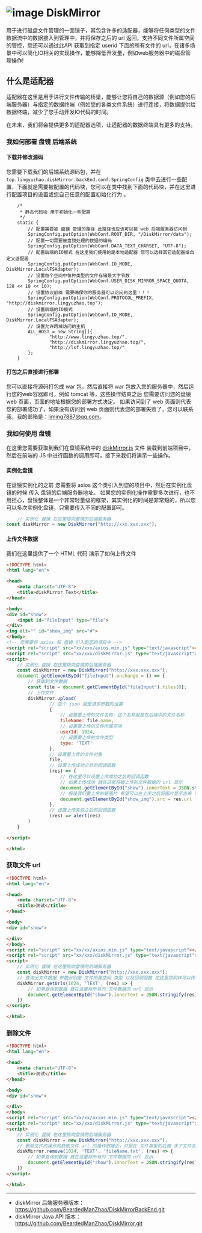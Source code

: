 # ![image](https://github.com/BeardedManZhao/DiskMirror/assets/113756063/b8a15b22-5ca0-4552-aab2-7131c63dc727) DiskMirror

用于进行磁盘文件管理的一面镜子，其包含许多的适配器，能够将任何类型的文件数据流中的数据接入到管理中，并将保存之后的 url 返回，支持不同文件所属空间的管控，您还可以通过此API 获取到指定 userid 下面的所有文件的
url，在诸多场景中可以简化IO相关的实现操作，能够降低开发量，例如web服务器中的磁盘管理操作!

## 什么是适配器

适配器在这里是用于进行文件传输的桥梁，能够让您将自己的数据源（例如您的后端服务器）与指定的数据终端（例如您的各类文件系统）进行连接，将数据提供给数据终端，减少了您手动开发IO代码的时间。

在未来，我们将会提供更多的适配器选项，让适配器的数据终端具有更多的支持。

### 我如何部署 盘镜 后端系统

#### 下载并修改源码

您需要下载我们的后端系统源码包，并在 `top.lingyuzhao.diskMirror.backEnd.conf.SpringConfig`
类中去进行一些配置，下面就是需要被配置的代码块，您可以在类中找到下面的代码块，并在这里进行配置项目的设置或您自己任意的配置初始化行为 。

```
    /*
     * 静态代码块 用于初始化一些配置
     */
    static {
        // 配置需要被 盘镜 管理的路径 此路径也应该可以被 web 后端服务器访问到
        SpringConfig.putOption(WebConf.ROOT_DIR, "/DiskMirror/data");
        // 配置一切需要被盘镜处理的数据的编码
        SpringConfig.putOption(WebConf.DATA_TEXT_CHARSET, "UTF-8");
        // 配置后端的IO模式 在这里我们使用的是本地适配器 您可以选择其它适配器或自定义适配器
        SpringConfig.putOption(WebConf.IO_MODE, DiskMirror.LocalFSAdapter);
        // 设置每个空间中每种类型的文件存储最大字节数
        SpringConfig.putOption(WebConf.USER_DISK_MIRROR_SPACE_QUOTA, 128 << 10 << 10);
        // 设置协议前缀 需要确保你的服务器可以访问到这里！！！
        SpringConfig.putOption(WebConf.PROTOCOL_PREFIX, "http://diskmirror.lingyuzhao.top");
        // 设置后端的IO模式
        SpringConfig.putOption(WebConf.IO_MODE, DiskMirror.LocalFSAdapter);
        // 设置允许跨域访问的主机
        ALL_HOST = new String[]{
                "http://www.lingyuzhao.top/",
                "http://diskmirror.lingyuzhao.top/",
                "http://lsf.lingyuzhao.top/"
        };
    }
```

#### 打包之后直接进行部署

您可以直接将源码打包成 war 包，然后直接将 war 包放入您的服务器中，然后运行您的web容器即可，例如 tomcat 等，这些操作结束之后 您需要访问您的盘镜 web 页面，页面的地址根据您的部署方式决定。 如果访问到了 web
页面则代表您的部署成功了，如果没有访问到 web 页面则代表您的部署失败了，您可以联系我，我的邮箱是：liming7887@qq.com。

### 我如何使用 盘镜

在这里您需要获取到我们在盘镜系统中的 [diskMirror.js](https://github.com/BeardedManZhao/DiskMirrorBackEnd/blob/main/web/js/diskMirror.js)
文件 装载到前端项目中，然后在前端的 JS 中进行函数的调用即可，接下来我们将演示一些操作。

#### 实例化盘镜

在盘镜实例化的之前 您需要将 axios 这个类引入到您的项目中，然后在实例化盘镜的时候 传入 盘镜的后端服务器地址。
如果您的实例化操作需要多次进行，也不用担心，盘镜整体是一个非常轻量级的框架，其实例化的时间是非常短的，所以您可以多次实例化盘镜，只需要传入不同的配置即可。

```js
    // 实例化 盘镜 在这里指向盘镜的后端服务器
const diskMirror = new DiskMirror("http://xxx.xxx.xxx");
```

#### 上传文件数据

我们在这里提供了一个 HTML 代码 演示了如何上传文件

```html
<!DOCTYPE html>
<html lang="en">

<head>
    <meta charset="UTF-8">
    <title>diskMirror Text</title>
</head>

<body>
<div id="show">
    <input id="fileInput" type="file">
</div>
<img alt="" id="show_img" src="#">
</body>
<!-- 您需要将 axios 和 盘镜 引入到您的项目中 -->
<script rel="script" src="xx/xxx/axios.min.js" type="text/javascript"></script>
<script rel="script" src="xx/xxx/diskMirror.js" type="text/javascript"></script>
<script>
    // 实例化 盘镜 在这里指向盘镜的后端服务器
    const diskMirror = new DiskMirror("http://xxx.xxx.xxx");
    document.getElementById("fileInput").onchange = () => {
        // 获取到文件数据
        const file = document.getElementById("fileInput").files[0];
        // 上传文件
        diskMirror.upload(
                // 这个 json 就是请求参数的设置
                {
                    // 设置要上传的文件名称，这个名称就是在后端中的文件名称
                    fileName: file.name,
                    // 设置要上传的文件所属空间
                    userId: 1024,
                    // 设置要上传的文件类型
                    type: 'TEXT'
                },
                // 设置要上传的文件对象
                file,
                // 设置上传成功之后的回调函数
                (res) => {
                    // 在这里可以设置上传成功之后的回调函数
                    // 如果上传成功 就在这里将被上传的文件数据的 url 显示
                    document.getElementById("show").innerText = JSON.stringify(res);
                    // 假设我们要上传的是图片 希望可以在上传之后将图片显示出来 可以在这里接收返回的 url
                    document.getElementById("show_img").src = res.url
                },
                // 设置上传失败之后的回调函数
                (res) => alert(res)
        )
    }

</script>

</html>
```

### 获取文件 url

```html
<!DOCTYPE html>
<html lang="en">

<head>
    <meta charset="UTF-8">
    <title>测试</title>
</head>

<body>
<div id="show">

</div>
</body>
<script rel="script" src="xx/xx/axios.min.js" type="text/javascript"></script>
<script rel="script" src="xx/xxx/diskMirror.js" type="text/javascript"></script>
<script>
    // 实例化 盘镜 在这里指向盘镜的后端服务器
    const diskMirror = new DiskMirror("http://xxx.xxx.xxx");
    // 查询出文件数据 参数分别是 文件所属空间 类型 以及回调函数 在这里您同样可以传递两个回调，第一个是成功之后的回调，第二个是失败之后的回调，在这里我们只传递了一个函数 这是为了方便观察代码
    diskMirror.getUrls(1024, 'TEXT', (res) => {
        // 如果查询到数据 就在这里将所有的 文件数据的 url 显示
        document.getElementById("show").innerText = JSON.stringify(res);
    })
</script>

</html>
```

### 删除文件

```html
<!DOCTYPE html>
<html lang="en">

<head>
    <meta charset="UTF-8">
    <title>测试</title>
</head>

<body>
<div id="show">

</div>
</body>
<script rel="script" src="xx/xx/axios.min.js" type="text/javascript"></script>
<script rel="script" src="xx/xxx/diskMirror.js" type="text/javascript"></script>
<script>
    // 实例化 盘镜 在这里指向盘镜的后端服务器
    const diskMirror = new DiskMirror("http://xxx.xxx.xxx");
    // 删除文件的操作和获取文件 url 的操作很接近，只是在 文件类型的后面 多了文件名称的形参
    diskMirror.remove(1024, 'TEXT', 'fileName.txt', (res) => {
        // 如果查询到数据 就在这里将所有的 文件数据的 url 显示
        document.getElementById("show").innerText = JSON.stringify(res);
    })
</script>

</html>
```

----

- diskMirror 后端服务器版本：https://github.com/BeardedManZhao/DiskMirrorBackEnd.git
- diskMirror Java API 版本：https://github.com/BeardedManZhao/DiskMirror.git
